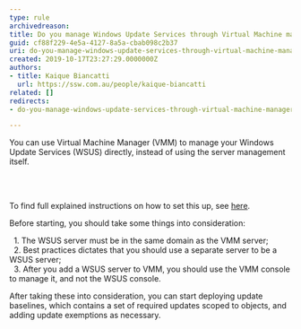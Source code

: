 ```yaml
---
type: rule
archivedreason: 
title: Do you manage Windows Update Services through Virtual Machine manager (VMM)?
guid: cf88f229-4e5a-4127-8a5a-cbab098c2b37
uri: do-you-manage-windows-update-services-through-virtual-machine-manager-vmm
created: 2019-10-17T23:27:29.0000000Z
authors:
- title: Kaique Biancatti
  url: https://ssw.com.au/people/kaique-biancatti
related: []
redirects:
- do-you-manage-windows-update-services-through-virtual-machine-manager-(vmm)

---
```



<p>You can use Virtual Machine Manager (VMM) to manage your Windows Update Services (WSUS) directly, instead of using the server management itself.<br></p>
<br><excerpt class='endintro'></excerpt><br>
<p>​To find full explained instructions on how to set this up, see <a href="https&#58;//docs.microsoft.com/en-us/system-center/vmm/update-server?view=sc-vmm-2019">here</a>.</p><p>Before&#160;starting, you should take&#160;some things into consideration&#58;</p><p>&#160; 1. The WSUS server must be in the same domain as the VMM server;<br>&#160; 2. Best practices dictates that you should use a separate server to be a WSUS server;<br>&#160; 3. After you add a WSUS server to VMM, you should use the VMM console to manage it, and not the WSUS console.</p><p>After taking these into consideration, you can start deploying update baselines, which contains a set of required updates scoped to objects, and adding update exemptions as necessary.<br></p>



